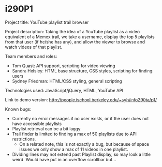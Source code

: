 i290P1
======
Project title: YouTube playlist trail browser

Project description: Taking the idea of a YouTube playlist as a video equivalent of a Memex trail, we take a username, display the top 5 playlists from that user (if he/she has any), and allow the viewer to browse and watch videos of that playlist.

Team members and roles:
 - Tom Quast: API support, scripting for video viewing
 - Sandra Helsley: HTML base structure, CSS styles, scripting for finding users
 - Sydney Friedman: HTML/CSS styling, general scripting

Technologies used: JavaScript/jQuery, HTML, YouTube API

Link to demo version: http://people.ischool.berkeley.edu/~syh/info290ta/p1/

Known bugs:
 - Currently no error messages if no user exists, or if the user does not have accessible playlists
 - Playlist retrieval can be a bit laggy
 - Trail finder is limited to finding a max of 50 playlists due to API restrictions.
   - On a related note, this is not exactly a bug, but because of space issues we only show a max of 11 videos in one playlist.
 - Dividing lines may not extend past Playlist display, so may look a little weird. Would have put in an overflow scrollbar but...
 